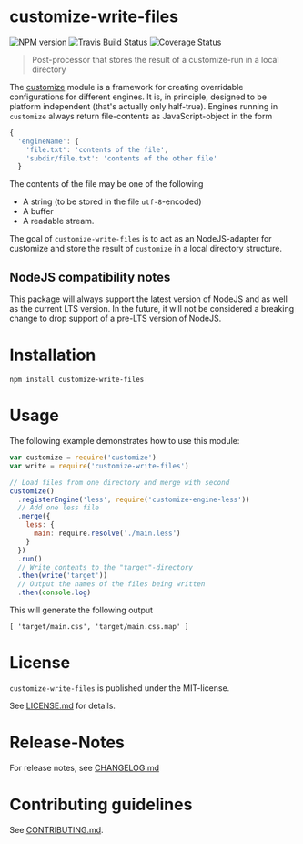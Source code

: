 # customize-write-files 

[![NPM version](https://img.shields.io/npm/v/customize-write-files.svg)](https://npmjs.com/package/customize-write-files)
[![Travis Build Status](https://travis-ci.org/bootprint/customize-write-files.svg?branch=master)](https://travis-ci.org/bootprint/customize-write-files)
[![Coverage Status](https://img.shields.io/coveralls/bootprint/customize-write-files.svg)](https://coveralls.io/r/bootprint/customize-write-files)

> Post-processor that stores the result of a customize-run in a local directory

The [customize](https://npmjs.com/package/customize) module is a framework for creating overridable configurations for different
engines. It is, in principle, designed to be platform independent (that's actually only half-true).
Engines running in `customize` always return file-contents as JavaScript-object in the form

```js
{
  'engineName': {
    'file.txt': 'contents of the file',
    'subdir/file.txt': 'contents of the other file'
  }
```

The contents of the file may be one of the following

* A string (to be stored in the file `utf-8`-encoded) 
* A buffer
* A readable stream.

The goal of `customize-write-files` is to act as an NodeJS-adapter for customize 
and store the result of `customize` in a local directory structure.
 
## NodeJS compatibility notes

This package will always support the latest version of NodeJS and as well as the current LTS version.
In the future, it will not be considered a breaking change to drop support of a pre-LTS version of NodeJS.

# Installation

```
npm install customize-write-files
```

 
# Usage

The following example demonstrates how to use this module:

```js
var customize = require('customize')
var write = require('customize-write-files')

// Load files from one directory and merge with second
customize()
  .registerEngine('less', require('customize-engine-less'))
  // Add one less file
  .merge({
    less: {
      main: require.resolve('./main.less')
    }
  })
  .run()
  // Write contents to the "target"-directory
  .then(write('target'))
  // Output the names of the files being written
  .then(console.log)
```

This will generate the following output

```
[ 'target/main.css', 'target/main.css.map' ]
```



# License

`customize-write-files` is published under the MIT-license.

See [LICENSE.md](LICENSE.md) for details.


# Release-Notes
 
For release notes, see [CHANGELOG.md](CHANGELOG.md)
 
# Contributing guidelines

See [CONTRIBUTING.md](CONTRIBUTING.md).